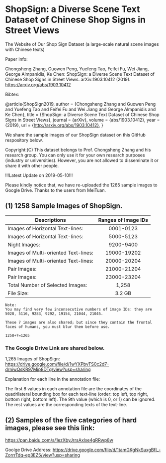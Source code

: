# ShopSign: a Diverse Scene Text Dataset of Chinese Shop Signs in Street Views
The Website of Our Shop Sign Dataset (a large-scale natural scene images with Chinese texts)


Paper Info: 

Chongsheng Zhang, Guowen Peng, Yuefeng Tao, Feifei Fu, Wei Jiang, George Almpanidis, Ke Chen: ShopSign: a Diverse Scene Text Dataset of Chinese Shop Signs in Street Views. arXiv:1903.10412 (2019).   https://arxiv.org/abs/1903.10412

Bibtex:

@article{ShopSign2019,
  author    = {Chongsheng Zhang and
               Guowen Peng and
               Yuefeng Tao and
               Feifei Fu and
               Wei Jiang and
               George Almpanidis and
               Ke Chen},
  title     = {ShopSign: a Diverse Scene Text Dataset of Chinese Shop Signs in Street
               Views},
  journal   = {arXiv},
  volume    = {abs/1903.10412},
  year      = {2019},
  url       = {http://arxiv.org/abs/1903.10412},
}




We share the sample images of our ShopSign dataset on this GitHub respository below. 

Copyright:(C) This dataset belongs to Prof. Chongsheng Zhang and his research group. You can only use it for your own research purposes (industry or universities). However, you are not allowed to disseminate it or share it with other people. 

!!!Latest Update on 2019-05-10!!!

Please kindly notice that, we have re-uploaded the 1265 sample images to Google Drive.  Thanks to the users from MeiTuan. 

## (1) 1258 Sample Images of ShopSign.

| Descriptions                         | Ranges of Image IDs  |
| ------------------------------------ | :-----------------:  |
| Images of Horizontal Text-lines:       | 0001-0123 |
| Images of Horizontal Text-lines:       | 5000-5123 |
| Night  Images:                         | 9200-9400 |
| Images of Multi-oriented Text-lines:   | 19000-19202 |
| Images of Multi-oriented Text-lines:   | 20000-20204 |
| Pair Images:                           | 21000-21204 |
| Pair Images:                           | 23000-23204 |
| Total Number of Selected Images:       | 1,258       |
| File Size:                             | 3.2 GB      |


```
Note: 
You may find very few inconsecutive numbers of image IDs: they are 5028, 5116, 9283, 9292, 19154, 21044, 21045.

These 7 images are also shared; but since they contain the frontal faces of humans, you must blur them before use. 

1258+7=1265
```
### The Google Drive Link are shared below. 

1,265 Images of ShopSign: https://drive.google.com/file/d/1wYXPbvTS0c2d7-drniwQsKR97Mip8DTg/view?usp=sharing


Explanation for each line in the annotation file:  

The first 8 values in each annotation file are the coordinates of the quadrilateral bounding box for each text-line (order: top left, top right, bottom right, bottom left). The 9th value (which is 0, or 1) can be ignored.  The rest values are the corresponding texts of the text-line.

## (2) Samples of the five  categories of hard images, please see this link: 

https://pan.baidu.com/s/1ezXbyJrrsAxlxe4gRRwp8w

Goolge Drive Address: https://drive.google.com/file/d/1tamGKgNkSuxgBfI_-ZorrrTdq-ep3EZ5/view?usp=sharing


